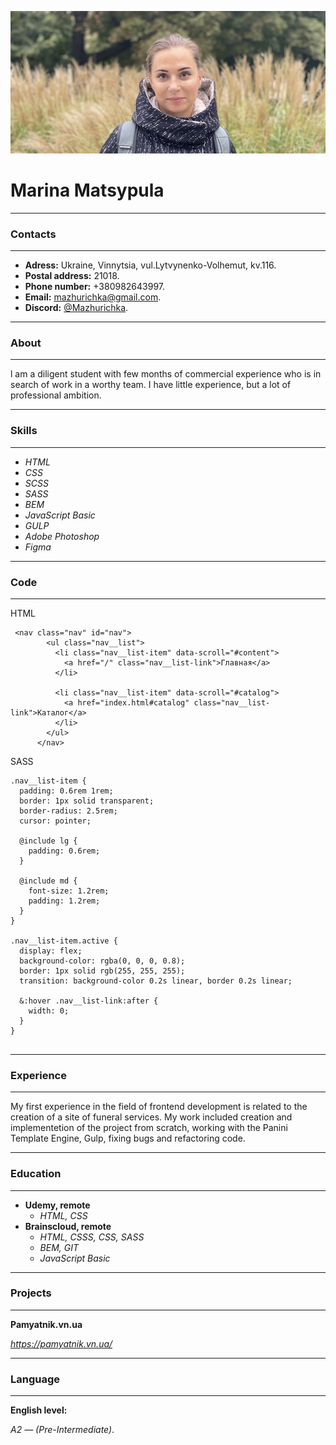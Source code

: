 ![personal photo](./img/personal-photo.jpg "Marina Matsypula")
# Marina Matsypula

****
### Contacts
****
+ **Adress:** Ukraine, Vinnytsia, vul.Lytvynenko-Volhemut, kv.116.
+ **Postal address:** 21018.
+ **Phone number:** +380982643997.
+ **Email:** <mazhurichka@gmail.com>.
+ **Discord:** [@Mazhurichka](https://discord.gg/XdM7hTYr).
****

### About
****
l am a diligent student with few months of commercial experience who is in search of work in a worthy team.
I have little experience, but a lot of professional ambition.
****
### Skills
****
+ *HTML* 
+ *CSS*
+ *SCSS*
+ *SASS*
+ *BEM*
+ *JavaScript Basic*
+ *GULP*
+ *Adobe Photoshop*
+ *Figma*

****

### Code
****
HTML
```
 <nav class="nav" id="nav">
        <ul class="nav__list">
          <li class="nav__list-item" data-scroll="#content">
            <a href="/" class="nav__list-link">Главная</a>
          </li>

          <li class="nav__list-item" data-scroll="#catalog">
            <a href="index.html#catalog" class="nav__list-link">Каталог</a>
          </li>
        </ul>
      </nav>
```

SASS
```
.nav__list-item {
  padding: 0.6rem 1rem;
  border: 1px solid transparent;
  border-radius: 2.5rem;
  cursor: pointer;

  @include lg {
    padding: 0.6rem;
  }

  @include md {
    font-size: 1.2rem;
    padding: 1.2rem;
  }
}

.nav__list-item.active {
  display: flex;
  background-color: rgba(0, 0, 0, 0.8);
  border: 1px solid rgb(255, 255, 255);
  transition: background-color 0.2s linear, border 0.2s linear;

  &:hover .nav__list-link:after {
    width: 0;
  }
}


```

****
### Experience
****
My first experience in the field of frontend development is related to the creation of a site of funeral services.  My work included сreation and implementetion of the project from scratch, working with the Panini Template Engine, Gulp, fixing bugs and 
refactoring code.
****
### Education
****
+ **Udemy, remote**
  + *HTML, CSS*
+ **Brainscloud, remote**
  + *HTML, CSSS, CSS, SASS*
  + *BEM, GIT*
  + *JavaScript Basic*

****

### Projects
****
**Pamyatnik.vn.ua** 

 *<https://pamyatnik.vn.ua/>*
****
### Language
****
**English level:** 

*A2 — (Pre-Intermediate)*.


